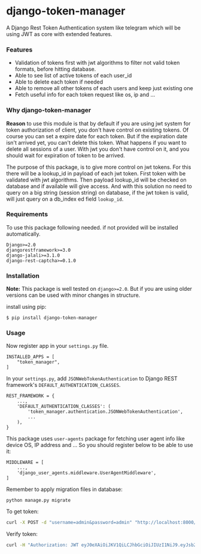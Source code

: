 # django-token-manager
A Django Rest Token Authentication system like telegram which will be using JWT as core with extended features. 


### Features

- Validation of tokens first with jwt algorithms to filter not valid token formats, before hitting database.
- Able to see list of active tokens of each user_id
- Able to delete each token if needed
- Able to remove all other tokens of each users and keep just existing one
- Fetch useful info for each token request like os, ip and ...

### Why django-token-manager
**Reason** to use this module is that by default if you are using jwt system for
token authorization of client, you don't have control on existing tokens.
Of course you can set a expire date for each token. But if the expiration date isn't arrived yet,
you can't delete this token. 
What happens if you want to delete all sessions of a user. With jwt you don't have control on it, and you 
should wait for expiration of token to be arrived.

The purpose of this package, is to give more control on jwt tokens. For this there will be a
lookup_id in payload of each jwt token. First token with be validated with jwt algorithms.
Then payload lookup_id will be checked on database and if available will give access.
And with this solution no need to query on a big string (session string) on database, 
if the jwt token is valid, will just query on a db_index ed field `lookup_id`.


### Requirements

To use this package following needed. if not provided will be installed automatically.
```
Django>=2.0
djangorestframework>=3.0
django-jalali>=3.1.0
django-rest-captcha>=0.1.0
```

### Installation

**Note:** This package is well tested on `django>=2.0`. But if you are using older versions can be
used with minor changes in structure.

install using pip:
```
$ pip install django-token-manager
```

### Usage
Now register app in your `settings.py` file.

```
INSTALLED_APPS = [
    "token_manager",
]
```


In your `settings.py`, add `JSONWebTokenAuthentication` to Django REST framework's `DEFAULT_AUTHENTICATION_CLASSES`.
```
REST_FRAMEWORK = {
    ...,
    'DEFAULT_AUTHENTICATION_CLASSES': (
        'token_manager.authentication.JSONWebTokenAuthentication',
        ...
    ),
}
```

This package uses `user-agents` package for fetching user agent info like device OS, IP address and ...
So you should register below to be able to use it:
```
MIDDLEWARE = [
    ...,
    'django_user_agents.middleware.UserAgentMiddleware',
]
```

Remember to apply migration files in database:
```
python manage.py migrate
```

To get token:
```bash
curl -X POST -d "username=admin&password=admin" "http://localhost:8000/token/get/"
```
Verify token:
```bash
curl -H "Authorization: JWT eyJ0eXAiOiJKV1QiLCJhbGciOiJIUzI1NiJ9.eyJsb29rdXBfaWQiOjUsInVzZXJfaWQiOjEsInVzZXJuYW1lIjoiYWRtaW4iLCJleHAiOjE1OTg1MjY4MjEsImVtYWlsIjoiIn0.l6JyGgAs_hBRejX1BpvA7PjubM2m89lV35PTVUBnV_I" "http://localhost:8000/token/manage/"
```

